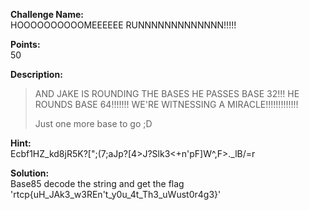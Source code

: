 **Challenge Name:** <br/>
HOOOOOOOOOOMEEEEEE RUNNNNNNNNNNNNN!!!!!

**Points:** <br/>
50

**Description:** <br/>

>AND JAKE IS ROUNDING THE BASES
>HE PASSES BASE 32!!!
>HE ROUNDS BASE 64!!!!!!!
>WE'RE WITNESSING A MIRACLE!!!!!!!!!!!!!
>
>Just one more base to go ;D

**Hint:** <br/>
Ecbf1HZ_kd8jR5K?[";(7;aJp?[4>J?Slk3<+n'pF]W^,F>._lB/=r

**Solution:** <br/>
Base85 decode the string and get the flag <br/>
'rtcp{uH_JAk3_w3REn't_y0u_4t_Th3_uWust0r4g3}'

